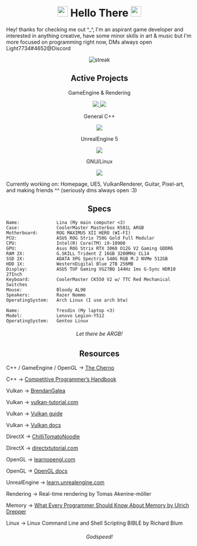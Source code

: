 <h1 align="center"> 
<img src="https://media.giphy.com/media/hvRJCLFzcasrR4ia7z/giphy.gif" width="28"> Hello There <img src="https://media.giphy.com/media/hvRJCLFzcasrR4ia7z/giphy.gif" width="28">
</h1>

<p align="left"> Hey! thanks for checking me out ^_^, I'm an aspirant game developer and interested in anything creative, have some minor skills in art & music but I'm more focused on programming right now, DMs always open Light7734#4652@Discord </p>

<p align="center">
<img alt="streak" src=https://github-readme-streak-stats.herokuapp.com?user=Light3039&theme=tokyonight&date_format=>
</p>

<h2 align="center">
Active Projects
</h2>

<div align="center">
<p>GameEngine & Rendering</p>
<a href="https://github.com/light3039/light"><img src="https://github-readme-stats.vercel.app/api/pin/?username=light3039&repo=light&theme=tokyonight" /> </a>
<a href="https://github.com/light3039/Vulkan-Renderer"><img src="https://github-readme-stats.vercel.app/api/pin/?username=light3039&repo=Vulkan-Renderer&theme=tokyonight" /> </a>

<p>General C++</p>
<a href="https://github.com/light3039/CSES"><img src="https://github-readme-stats.vercel.app/api/pin/?username=light3039&repo=CSES&theme=tokyonight" /> </a>

<p>UnrealEngine 5</p>
<a href="https://github.com/light3039/UE5-SystemInformation"><img src="https://github-readme-stats.vercel.app/api/pin/?username=light3039&repo=UE5-SystemInformation&theme=tokyonight" /> </a>

<p>GNU/Linux</p>
<a href="https://github.com/light3039/.files"><img src="https://github-readme-stats.vercel.app/api/pin/?username=light3039&repo=.files&theme=tokyonight" /> </a>
</div>

Currently working on: Homepage, UE5, VulkanRenderer, Guitar, Pixel-art, and making friends ^^ (seriously dms always open :3)

<h2 align="center">
Specs
</h2>

```
Name:              Lina (My main computer <3)
Case:              CoolerMaster Masterbox K501L ARGB
Motherboard:       ROG MAXIMUS XII HERO (WI-FI)
PCU:               ASUS ROG Strix 750G Gold Full Modular
CPU:               Intel(R) Core(TM) i9-10900
GPU:               Asus ROG Strix RTX 3060 O12G V2 Gaming GDDR6
RAM 2X:            G.SKILL Trident Z 16GB 3200MHz CL14
SSD 2X:            ADATA XPG Spectrix S40G RGB M.2 NVMe 512GB
HDD 1X:            WesternDigital Blue 2TB 256MB
Display:           ASUS TUF Gaming VG27BQ 144Hz 1ms G-Sync HDR10 27Inch
Keyboard:          CoolerMaster CK550 V2 w/ TTC Red Mechanical Switches
Mouse:             Bloody AL90
Speakers:          Razer Nommo
OperatingSystem:   Arch Linux (I use arch btw)

Name:              Tresdin (My laptop <3)
Model:             Lenovo Legion-Y512
OperatingSystem:   Gentoo Linux
```
<h6 align="center">
  Let there be ARGB!
</h6>

<h2 align="center">
Resources
</h2>

<div align="left">
  <p> C++ / GameEngine / OpenGL -> <a href="https://www.youtube.com/c/TheChernoProject">The Cherno</a> </p>
  <p> C++ -> <a href="https://cses.fi/book/book.pdf"> Competitive Programmer’s Handbook  </a></p>

  <p> Vulkan -> <a href="https://www.youtube.com/c/BrendanGalea"> BrendanGalea </a> </p>
  <p> Vulkan -> <a href="https://vulkan-tutorial.com/"> vulkan-tutorial.com </a></p>
  <p> Vulkan -> <a href="https://github.com/KhronosGroup/Vulkan-Guide">  Vulkan guide </a> </p>
  <p> Vulkan -> <a href="https://www.khronos.org/registry/vulkan/specs/1.2/html/index.html"> Vulkan docs </a> </p>

  <p> DirectX -> <a href="https://www.youtube.com/c/ChiliTomatoNoodle">ChilliTomatoNoodle</a> </p>
  <p> DirectX -> <a href="http://www.directxtutorial.com/"> directxtutorial.com </a></p>
  
  <p> OpenGL ->  <a href="https://www.learnopengl.com"> learnopengl.com </a></p>
  <p> OpenGL -> <a href="https://docs.gl/"> OpenGL docs </a></p>

  <p> UnrealEngine -> <a href="https://learn.unrealengine.com/"> learn.unrealengine.com </a><p> 
  
  <p> Rendering -> Real-time rendering by Tomas Akenine-möller </p>

  <p> Memory -> <a href="https://people.freebsd.org/~lstewart/articles/cpumemory.pdf"> What Every Programmer Should Know About Memory by Ulrich Drepper </a> </p>

  <p> Linux -> Linux Command Line and Shell Scripting BIBLE by Richard Blum
 
</div>

<h6 align="center">
  Godspeed!
</h6>

